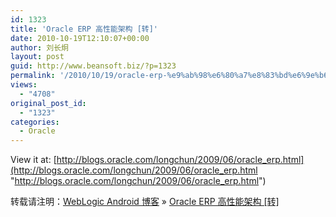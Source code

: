 ```yaml
---
id: 1323
title: 'Oracle ERP 高性能架构 [转]'
date: 2010-10-19T12:10:07+00:00
author: 刘长炯
layout: post
guid: http://www.beansoft.biz/?p=1323
permalink: '/2010/10/19/oracle-erp-%e9%ab%98%e6%80%a7%e8%83%bd%e6%9e%b6%e6%9e%84-%e8%bd%ac/'
views:
  - "4708"
original_post_id:
  - "1323"
categories:
  - Oracle
---
```

View it at: [http://blogs.oracle.com/longchun/2009/06/oracle_erp.html](http://blogs.oracle.com/longchun/2009/06/oracle_erp.html "http://blogs.oracle.com/longchun/2009/06/oracle_erp.html")

转载请注明：[WebLogic Android 博客](http://www.beansoft.biz) &raquo; [Oracle ERP 高性能架构 [转]](http://www.beansoft.biz/2010/10/19/oracle-erp-%e9%ab%98%e6%80%a7%e8%83%bd%e6%9e%b6%e6%9e%84-%e8%bd%ac/)